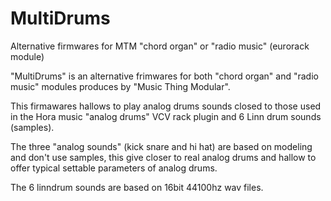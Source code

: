 # MultiDrums
Alternative firmwares for MTM "chord organ" or "radio music" (eurorack module)

"MultiDrums" is an alternative frimwares for both "chord organ" and "radio music" modules produces by "Music Thing Modular".

This firmawares hallows to play analog drums sounds closed to those used in the Hora music "analog drums" VCV rack plugin 
and 6 Linn drum sounds (samples).

The three "analog sounds" (kick snare and hi hat) are based on modeling and don't use samples, 
this give closer to real analog drums and hallow to offer typical settable parameters of analog drums.

The 6 linndrum sounds are based on 16bit 44100hz wav files.

